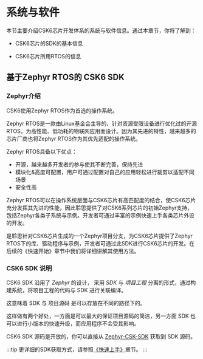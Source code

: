 # 系统与软件

本节主要介绍CSK6芯片开发体系的系统与软件信息。通过本章节，你将了解到：

* CSK6芯片的SDK的基本信息

* CSK6芯片所用RTOS的信息

## 基于Zephyr RTOS的 CSK6 SDK

### Zephyr介绍

CSK6使用Zephyr RTOS作为首选的操作系统。

Zephyr RTOS是一款由Linux基金会主导的、针对资源受限设备进行优化过的开源RTOS，为高性能、低功耗的物联网应用而设计。因为其先进的特性，越来越多的芯片厂商也将Zephyr RTOS作为其优先适配的操作系统。

Zephyr RTOS具备以下优点：
- 开源，越来越多开发者的参与使其不断完善，保持先进
- 模块化&高度可配置，用户可通过配置对自己的应用轻松进行裁剪以适配不同场景
- 安全性高

Zephyr RTOS可以在操作系统层面与CSK6芯片有高匹配度的结合，使CSK6芯片充分发挥其先进的性能，因此聆思提供了对CSK6系列芯片的初始Zephyr支持，包括Zephyr各类子系统与示例。开发者可通过丰富的示例快速上手各类芯片外设的开发。

是聆思针对CSK6芯片生成的一个Zephyr项目分支，为CSK6芯片提供了Zephyr RTOS下的库、驱动程序与示例，开发者可通过此SDK进行CSK6芯片的开发。在后续的《快速开始》章节中我们将详细讲解其使用方法。


### CSK6 SDK 说明

CSK6 SDK 沿用了 *Zephyr* 的设计， 采用 *SDK* 与 *项目工程* 分离的形式，通过构建系统，将项目工程的代码与 SDK 进行关联编译。

这意味着 SDK 与 项目源码 是可以存放在不同的路径下的。

这样做有两个好处，一方面是可以最大的保证项目源码的简洁，另一方面 SDK 也可以进行小版本的快速升级，而应用程序不会受其影响。

CSK6 SDK 源码是开放的，你可以直接从 [Zephyr-CSK-SDK](https://cloud.listenai.com/zephyr/zephyr) 获取到 SDK 源码。

:::tip
更详细的SDK获取方式，请参照[《快速上手》](../application/getting_start.md)章节。
:::
